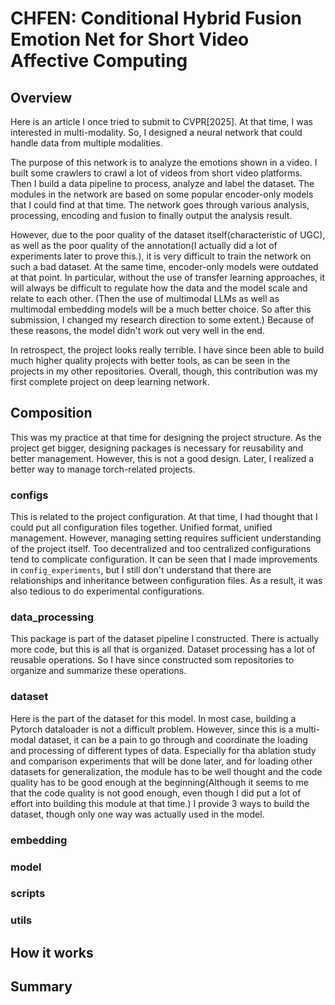# CHFEN: Conditional Hybrid Fusion Emotion Net for Short Video Affective Computing

## Overview
Here is an article I once tried to submit to CVPR[2025]. At that time, I was interested in multi-modality. So, I designed a neural network that could handle data from multiple modalities.

The purpose of this network is to analyze the emotions shown in a video. 
I built some crawlers to crawl  a lot of videos from short video platforms. Then I build a data pipeline to process, analyze and label the dataset. 
The modules in the network are based on some popular encoder-only models that I could find at that time. The network goes through various analysis, processing, encoding and fusion to finally output the analysis result.

However, due to the poor quality of the dataset itself(characteristic of UGC), as well as the poor quality of the annotation(I actually did a lot of experiments later to prove this.), it is very difficult to train the network on such a bad dataset. At the same time, encoder-only models were outdated at that point. In particular, without the use of transfer learning approaches, it will always be difficult to regulate how the data and the model scale and relate to each other. (Then the use of multimodal LLMs as well as multimodal embedding models will be a much better choice. So after this submission, I changed my research direction to some extent.) Because of these reasons, the model didn't work out very well in the end.

In retrospect, the project looks really terrible. I have since been able to build much higher quality projects with better tools, as can be seen in the projects in my other repositories. Overall, though, this contribution was my first complete project on deep learning network.

## Composition
This was my practice at that time for designing the project structure. As the project get bigger, designing packages is necessary for reusability and better management. However, this is not a good design. Later, I realized a better way to manage torch-related projects.

### configs
This is related to the project configuration. At that time, I had thought that I could put all configuration files together. Unified format, unified management. However, managing setting requires sufficient understanding of the project itself. Too decentralized and too centralized configurations tend to complicate configuration. It can be seen that I made improvements in `config_experiments`, but I still don't understand that there are relationships and inheritance between configuration files. As a result, it was also tedious to do experimental configurations.

### data_processing
This package is part of the dataset pipeline I constructed. There is actually more code, but this is all that is organized. Dataset processing has a lot of reusable operations. So I have since constructed som repositories to organize and summarize these operations.

### dataset
Here is the part of the dataset for this model. In most case, building a Pytorch dataloader is not a difficult problem. However, since this is a multi-modal dataset, it can be a pain to go through and coordinate the loading and processing of different types of data. Especially for tha ablation study and comparison experiments that will be done later, and for loading other datasets for generalization, the module has to be well thought and the code quality has to be good enough at the beginning(Although it seems to me that the code quality is not good enough, even though I did put a lot of effort into building this module at that time.) I provide 3 ways to build the dataset,  though only one way was actually used in the model.

### embedding


### model

### scripts

### utils


## How it works


## Summary

